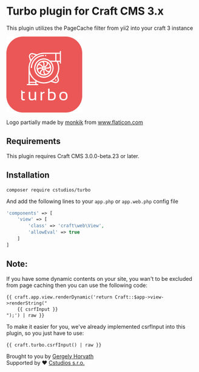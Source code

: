 # Turbo plugin for Craft CMS 3.x

This plugin utilizes the PageCache filter from yii2 into your craft 3 instance

![Screenshot](resources/img/plugin-logo.png)

<div>Logo partially made by <a href="https://www.flaticon.com/authors/monkik" title="monkik">monkik</a> from <a href="https://www.flaticon.com/" title="Flaticon">www.flaticon.com</a></div>

## Requirements

This plugin requires Craft CMS 3.0.0-beta.23 or later.

## Installation

```
composer require cstudios/turbo
```

And add the following lines to your `app.php` or `app.web.php` config file
```php
'components' => [
    'view' => [
        'class' => 'craft\web\View',
        'allowEval' => true
    ]
]
```

## Note:

If you have some dynamic contents on your site, you wan't to be excluded from page caching
then you can use the following code:

```twig
{{ craft.app.view.renderDynamic('return Craft::$app->view->renderString("
    {{ csrfInput }}
");') | raw }}
```

To make it easier for you, we've already implemented csrfInput into this plugin,
so you just have to use:
```twig
{{ craft.turbo.csrfInput() | raw }}
```

Brought to you by [Gergely Horvath](https://github.com/hunwalk)
<br>
Supported by ❤️ [Cstudios s.r.o.](https://cstudios.sk)
